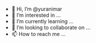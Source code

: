 - 👋 Hi, I’m @yuranimar
- 👀 I’m interested in ...
- 🌱 I’m currently learning ...
- 💞️ I’m looking to collaborate on ...
- 📫 How to reach me ...

<!---
yuranimar/yuranimar is a ✨ special ✨ repository because its `README.md` (this file) appears on your GitHub profile.
You can click the Preview link to take a look at your changes.
--->
